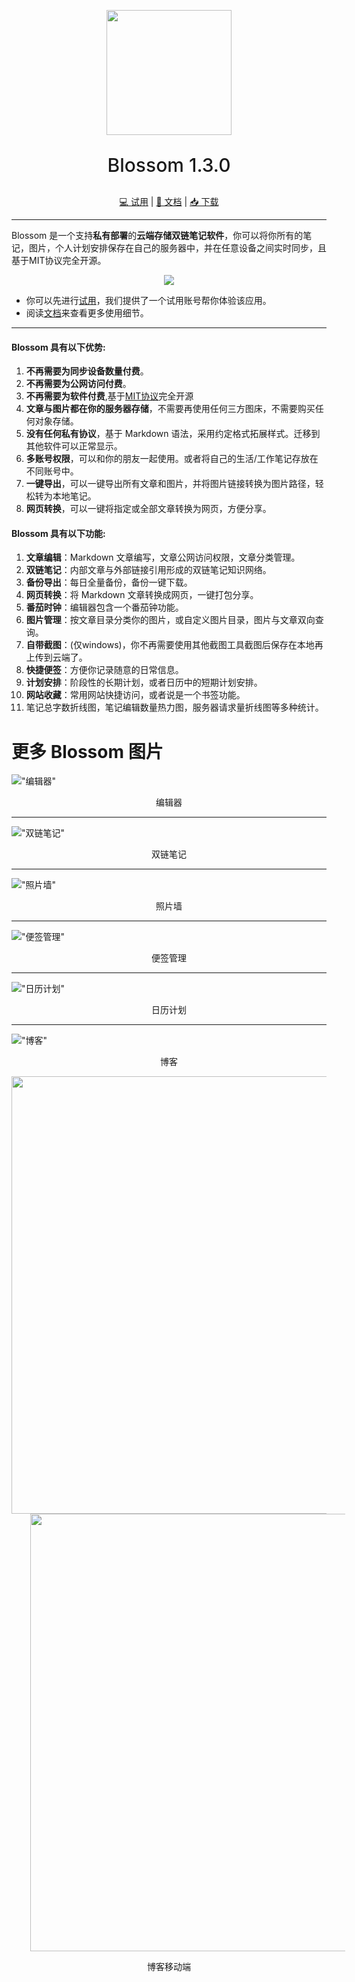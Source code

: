 <p align="center">
<img src="./doc/imgs/icon.png" height="200">
</p>
<p align="center" style="font-size: 30px;font-weight:500;">
Blossom 1.3.0
</p>
<p align="center">
<a href="https://www.wangyunf.com/blossom-doc/doc/tryuse">💻️ 试用</a> | <a href="https://www.wangyunf.com/blossom-doc/index">📃 文档</a> | <a href="https://github.com/blossom-editor/blossom/releases">📥 下载</a> 
</p>

---

Blossom 是一个支持**私有部署**的**云端存储双链笔记软件**，你可以将你所有的笔记，图片，个人计划安排保存在自己的服务器中，并在任意设备之间实时同步，且基于MIT协议完全开源。

<p align="center">
<img src="./doc/imgs/home_ld.png">
</p>

- 你可以先进行[试用](https://www.wangyunf.com/blossom-doc/doc/tryuse)，我们提供了一个试用账号帮你体验该应用。
- 阅读[文档](https://www.wangyunf.com/blossom-doc/index)来查看更多使用细节。

---

#### Blossom 具有以下优势:

1. **不再需要为同步设备数量付费**。
2. **不再需要为公网访问付费**。
3. **不再需要为软件付费**,基于[MIT协议](https://choosealicense.com/licenses/mit/)完全开源
4. **文章与图片都在你的服务器存储**，不需要再使用任何三方图床，不需要购买任何对象存储。
5. **没有任何私有协议**，基于 Markdown 语法，采用约定格式拓展样式。迁移到其他软件可以正常显示。
6. **多账号权限**，可以和你的朋友一起使用。或者将自己的生活/工作笔记存放在不同账号中。
7. **一键导出**，可以一键导出所有文章和图片，并将图片链接转换为图片路径，轻松转为本地笔记。
8. **网页转换**，可以一键将指定或全部文章转换为网页，方便分享。

#### Blossom 具有以下功能:
1. **文章编辑**：Markdown 文章编写，文章公网访问权限，文章分类管理。
2. **双链笔记**：内部文章与外部链接引用形成的双链笔记知识网络。
3. **备份导出**：每日全量备份，备份一键下载。
4. **网页转换**：将 Markdown 文章转换成网页，一键打包分享。
5. **番茄时钟**：编辑器包含一个番茄钟功能。
6. **图片管理**：按文章目录分类你的图片，或自定义图片目录，图片与文章双向查询。
7. **自带截图**：(仅windows)，你不再需要使用其他截图工具截图后保存在本地再上传到云端了。
8. **快捷便签**：方便你记录随意的日常信息。
9. **计划安排**：阶段性的长期计划，或者日历中的短期计划安排。
10. **网站收藏**：常用网站快捷访问，或者说是一个书签功能。
11. 笔记总字数折线图，笔记编辑数量热力图，服务器请求量折线图等多种统计。

# 更多 Blossom 图片

!["编辑器"](./doc/imgs/editor_intro.png)
<p align="center">编辑器</p>

---

!["双链笔记"](./doc/imgs/editor_graph.png)
<p align="center">双链笔记</p>

---

!["照片墙"](./doc/imgs/pic_s_light.png)
<p align="center">照片墙</p>

---

!["便签管理"](./doc/imgs/note_s_light.jpg)
<p align="center">便签管理</p>

---

!["日历计划"](./doc/imgs/plan_s_light.png)
<p align="center">日历计划</p>

---

!["博客"](./doc/imgs/blog_home.jpg)
<p align="center">博客</p>

<p align="center">
<img src="./doc/imgs/blog_home_m.png" height="700">
<img src="./doc/imgs/home_article_m.png" height="700" style="margin-left: 30px">
</p>
<p align="center">博客移动端</p>